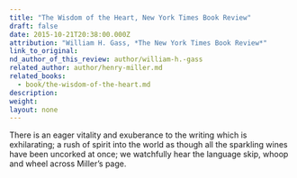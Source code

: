 ```yaml
---
title: "The Wisdom of the Heart, New York Times Book Review"
draft: false
date: 2015-10-21T20:38:00.000Z
attribution: "William H. Gass, *The New York Times Book Review*"
link_to_original:
nd_author_of_this_review: author/william-h.-gass
related_author: author/henry-miller.md
related_books:
  - book/the-wisdom-of-the-heart.md
description:
weight:
layout: none
---
```

There is an eager vitality and exuberance to the writing which is exhilarating; a rush of spirit into the world as though all the sparkling wines have been uncorked at once; we watchfully hear the language skip, whoop and wheel across Miller’s page.

